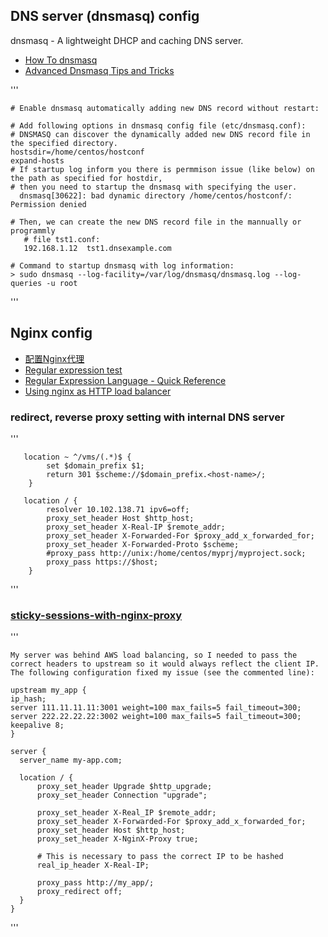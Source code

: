 
<h2> DNS server (dnsmasq) config </h2>
dnsmasq - A lightweight DHCP and caching DNS server.
<ul>
  <li> <a href="https://wiki.debian.org/HowTo/dnsmasq"> How To dnsmasq </a> </li>
  <li> <a href="https://www.linux.com/learn/intro-to-linux/2018/2/advanced-dnsmasq-tips-and-tricks">Advanced Dnsmasq Tips and Tricks</a> </li>
</ul>

'''

    # Enable dnsmasq automatically adding new DNS record without restart:
    
    # Add following options in dnsmasq config file (etc/dnsmasq.conf):
    # DNSMASQ can discover the dynamically added new DNS record file in the specified directory.
    hostsdir=/home/centos/hostconf
    expand-hosts
    # If startup log inform you there is permmison issue (like below) on the path as specified for hostdir,
    # then you need to startup the dnsmasq with specifying the user. 
      dnsmasq[30622]: bad dynamic directory /home/centos/hostconf/: Permission denied

    # Then, we can create the new DNS record file in the mannually or programmly 
       # file tst1.conf:
       192.168.1.12  tst1.dnsexample.com

    # Command to startup dnsmasq with log information:
    > sudo dnsmasq --log-facility=/var/log/dnsmasq/dnsmasq.log --log-queries -u root


'''



<h2>Nginx config</h2>
<ul> 
  <li> <a href="http://www.udpwork.com/item/12552.html"> 配置Nginx代理</a> </li>
  <li> <a href="https://regex101.com/"> Regular expression test </a> </li>
  <li> <a href="https://docs.microsoft.com/en-us/dotnet/standard/base-types/regular-expression-language-quick-reference">Regular Expression Language - Quick Reference</a></li>
  
  <li> <a href="http://nginx.org/en/docs/http/load_balancing.html">Using nginx as HTTP load balancer</a> </li>
</ul>

<h3> redirect, reverse proxy setting with internal DNS server </h3>
'''
       
       location ~ ^/vms/(.*)$ {
            set $domain_prefix $1;
            return 301 $scheme://$domain_prefix.<host-name>/;
        }
       
       location / {
            resolver 10.102.138.71 ipv6=off;
            proxy_set_header Host $http_host;
            proxy_set_header X-Real-IP $remote_addr;
            proxy_set_header X-Forwarded-For $proxy_add_x_forwarded_for;
            proxy_set_header X-Forwarded-Proto $scheme;
            #proxy_pass http://unix:/home/centos/myprj/myproject.sock;
            proxy_pass https://$host;
        }
        
'''

<h3> <a href="https://serverfault.com/questions/832790/sticky-sessions-with-nginx-proxy">sticky-sessions-with-nginx-proxy </a></h3>
'''

    My server was behind AWS load balancing, so I needed to pass the correct headers to upstream so it would always reflect the client IP. The following configuration fixed my issue (see the commented line):
    
    upstream my_app {
    ip_hash;
    server 111.11.11.11:3001 weight=100 max_fails=5 fail_timeout=300;
    server 222.22.22.22:3002 weight=100 max_fails=5 fail_timeout=300;
    keepalive 8;
    }

    server {
      server_name my-app.com;

      location / {
          proxy_set_header Upgrade $http_upgrade;
          proxy_set_header Connection "upgrade";

          proxy_set_header X-Real_IP $remote_addr;
          proxy_set_header X-Forwarded-For $proxy_add_x_forwarded_for;
          proxy_set_header Host $http_host;
          proxy_set_header X-NginX-Proxy true;

          # This is necessary to pass the correct IP to be hashed
          real_ip_header X-Real-IP;

          proxy_pass http://my_app/;
          proxy_redirect off;
      }
    }

'''


